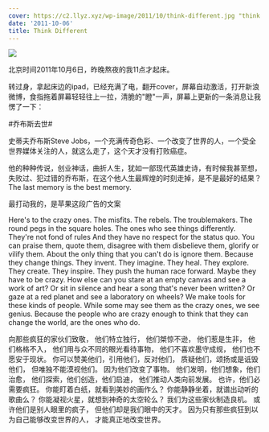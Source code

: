 ```yaml
---
cover: https://c2.llyz.xyz/wp-image/2011/10/think-different.jpg "think different"
date: '2011-10-06'
title: Think Different
---
```


![](https://c2.llyz.xyz/wp-image/2011/10/think-different-1024x576.jpg )

北京时间2011年10月6日，昨晚熬夜的我11点才起床。

转过身，拿起床边的ipad，已经充满了电，翻开cover，屏幕自动激活，打开新浪微博，食指拖着屏幕轻轻往上一拉，清脆的"瞪"一声，屏幕上更新的一条消息让我愣了一下：

#乔布斯去世#

史蒂夫乔布斯Steve Jobs，一个充满传奇色彩、一个改变了世界的人，一个受全世界媒体关注的人，就这么走了，这个天才没有打败癌症。

他的种种传说，创业神话，曲折人生，犹如一部现代英雄史诗，有时候我甚至想，失败过、犯过错的乔布斯，在这个他人生最辉煌的时刻走掉，是不是最好的结果？The last memory is the best memory.

最打动我的，是苹果这段广告的文案

Here's to the crazy ones.
The misfits.
The rebels.
The troublemakers.
The round pegs in the square holes.
The ones who see things differently.
They're not fond of rules
And they have no respect for the status quo.
You can praise them, quote them, disagree with them
disbelieve them, glorify or vilify them.
About the only thing that you can't do is ignore them.
Because they change things.
They invent. They imagine. They heal.
They explore. They create. They inspire.
They push the human race forward.
Maybe they have to be crazy.
How else can you stare at an empty canvas and see a work of art?
Or sit in silence and hear a song that's never been written?
Or gaze at a red planet and see a laboratory on wheels?
We make tools for these kinds of people.
While some may see them as the crazy ones, we see genius.
Because the people who are crazy enough to think that they can
change the world, are the ones who do.

向那些疯狂的家伙们致敬，
他们特立独行，
他们桀惊不逊，
他们惹是生非，
他们格格不入，
他们用与众不同的眼光看待事物，
他们不喜欢墨守成规，
他们也不愿安于现状。
你可以赞美他们，引用他们，反对他们，
质疑他们，颂扬或是诋毁他们，
但唯独不能漠视他们。
因为他们改变了事物。
他们发明，他们想象，他们治愈，
他们探索，他们创造，他们启迪，
他们推动人类向前发展。
也许，他们必需要疯狂。
你能盯着白纸，就看到美妙的画作么？
你能静静坐着，就谱出动听的歌曲么？
你能凝视火星，就想到神奇的太空轮么？
我们为这些家伙制造良机。
或许他们是别人眼里的疯子，
但他们却是我们眼中的天才。
因为只有那些疯狂到以为自己能够改变世界的人，
才能真正地改变世界。
